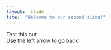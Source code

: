 ```yaml
---
layout:  slide
tite:  "Welcome to our second slide!"
---
```

Test this out  
Use the left arrow to go back!
